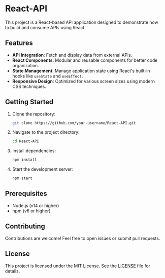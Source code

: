 # React-API

This project is a React-based API application designed to demonstrate how to build and consume APIs using React.

## Features

- **API Integration**: Fetch and display data from external APIs.
- **React Components**: Modular and reusable components for better code organization.
- **State Management**: Manage application state using React's built-in hooks like `useState` and `useEffect`.
- **Responsive Design**: Optimized for various screen sizes using modern CSS techniques.

## Getting Started

1. Clone the repository:
    ```bash
    git clone https://github.com/your-username/React-API.git
    ```
2. Navigate to the project directory:
    ```bash
    cd React-API
    ```
3. Install dependencies:
    ```bash
    npm install
    ```
4. Start the development server:
    ```bash
    npm start
    ```

## Prerequisites

- Node.js (v14 or higher)
- npm (v6 or higher)

## Contributing

Contributions are welcome! Feel free to open issues or submit pull requests.

## License

This project is licensed under the MIT License. See the [LICENSE](LICENSE) file for details.
